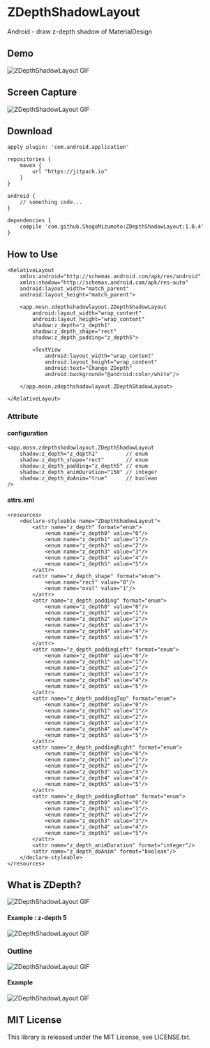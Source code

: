 ZDepthShadowLayout
==================

Android - draw z-depth shadow of MaterialDesign

## Demo

![ZDepthShadowLayout GIF](./blobs/demo.gif)

## Screen Capture

![ZDepthShadowLayout GIF](./blobs/screen_capture.png)

## Download

```
apply plugin: 'com.android.application'

repositories {
    maven {
        url "https://jitpack.io"
    }
}

android {
    // something code...
}

dependencies {
    compile 'com.github.ShogoMizumoto:ZDepthShadowLayout:1.0.4'
}
```

## How to Use

```
<RelativeLayout
    xmlns:android="http://schemas.android.com/apk/res/android"
    xmlns:shadow="http://schemas.android.com/apk/res-auto"
    android:layout_width="match_parent"
    android:layout_height="match_parent">

    <app.mosn.zdepthshadowlayout.ZDepthShadowLayout
        android:layout_width="wrap_content"
        android:layout_height="wrap_content"
        shadow:z_depth="z_depth1"
        shadow:z_depth_shape="rect"
        shadow:z_depth_padding="z_depth5">

        <TextView
            android:layout_width="wrap_content"
            android:layout_height="wrap_content"
            android:text="Change ZDepth"
            android:background="@android:color/white"/>

    </app.mosn.zdepthshadowlayout.ZDepthShadowLayout>

</RelativeLayout>
```

### Attribute

#### configuration

```
<app.mosn.zdepthshadowlayout.ZDepthShadowLayout
    shadow:z_depth="z_depth1"         // enum
    shadow:z_depth_shape="rect"       // enum
    shadow:z_depth_padding="z_depth5" // enum
    shadow:z_depth_animDuration="150" // integer
    shadow:z_depth_doAnim="true"      // boolean
/>
```

#### attrs.xml

```
<resources>
    <declare-styleable name="ZDepthShadowLayout">
        <attr name="z_depth" format="enum">
            <enum name="z_depth0" value="0"/>
            <enum name="z_depth1" value="1"/>
            <enum name="z_depth2" value="2"/>
            <enum name="z_depth3" value="3"/>
            <enum name="z_depth4" value="4"/>
            <enum name="z_depth5" value="5"/>
        </attr>
        <attr name="z_depth_shape" format="enum">
            <enum name="rect" value="0"/>
            <enum name="oval" value="1"/>
        </attr>
        <attr name="z_depth_padding" format="enum">
            <enum name="z_depth0" value="0"/>
            <enum name="z_depth1" value="1"/>
            <enum name="z_depth2" value="2"/>
            <enum name="z_depth3" value="3"/>
            <enum name="z_depth4" value="4"/>
            <enum name="z_depth5" value="5"/>
        </attr>
        <attr name="z_depth_paddingLeft" format="enum">
            <enum name="z_depth0" value="0"/>
            <enum name="z_depth1" value="1"/>
            <enum name="z_depth2" value="2"/>
            <enum name="z_depth3" value="3"/>
            <enum name="z_depth4" value="4"/>
            <enum name="z_depth5" value="5"/>
        </attr>
        <attr name="z_depth_paddingTop" format="enum">
            <enum name="z_depth0" value="0"/>
            <enum name="z_depth1" value="1"/>
            <enum name="z_depth2" value="2"/>
            <enum name="z_depth3" value="3"/>
            <enum name="z_depth4" value="4"/>
            <enum name="z_depth5" value="5"/>
        </attr>
        <attr name="z_depth_paddingRight" format="enum">
            <enum name="z_depth0" value="0"/>
            <enum name="z_depth1" value="1"/>
            <enum name="z_depth2" value="2"/>
            <enum name="z_depth3" value="3"/>
            <enum name="z_depth4" value="4"/>
            <enum name="z_depth5" value="5"/>
        </attr>
        <attr name="z_depth_paddingBottom" format="enum">
            <enum name="z_depth0" value="0"/>
            <enum name="z_depth1" value="1"/>
            <enum name="z_depth2" value="2"/>
            <enum name="z_depth3" value="3"/>
            <enum name="z_depth4" value="4"/>
            <enum name="z_depth5" value="5"/>
        </attr>
        <attr name="z_depth_animDuration" format="integer"/>
        <attr name="z_depth_doAnim" format="boolean"/>
    </declare-styleable>
</resources>
```

## What is ZDepth?

![ZDepthShadowLayout GIF](./blobs/shadow_zdepth.png)

#### Example : z-depth 5

![ZDepthShadowLayout GIF](./blobs/zdepthshadow_zdepth_5.png)

### Outline

![ZDepthShadowLayout GIF](./blobs/zdepthshadow_layout_1.png)

#### Example

![ZDepthShadowLayout GIF](./blobs/zdepthshadow_layout_2.png)

## MIT License

This library is released under the MIT License, see LICENSE.txt.
